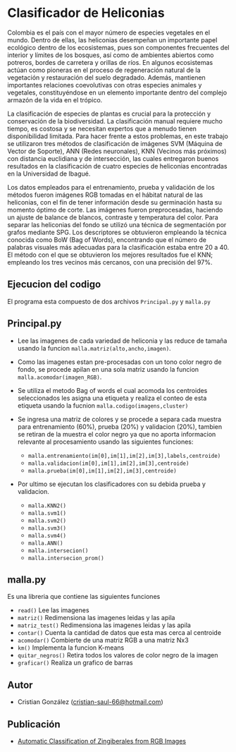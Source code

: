 # Clasificador de Heliconias

Colombia es el país con el mayor número de especies vegetales en el mundo. Dentro de ellas, las heliconias desempeñan un importante papel ecológico dentro de los ecosistemas, pues son componentes frecuentes del interior y límites de los bosques, así como de ambientes abiertos como potreros, bordes de carretera y orillas de ríos. En algunos ecosistemas actúan como pioneras en el proceso de regeneración natural de la vegetación y restauración del suelo degradado. Además, mantienen importantes relaciones coevolutivas con otras especies animales y vegetales, constituyéndose en un elemento importante dentro del complejo armazón de la vida en el trópico.

La clasificación de especies de plantas es crucial para la protección y conservación de la biodiversidad. La clasificación manual requiere mucho tiempo, es costosa y se necesitan expertos que a menudo tienen disponibilidad limitada. Para hacer frente a estos problemas, en este trabajo se utilizaron tres métodos de clasificación de imágenes SVM (Máquina de Vector de Soporte), ANN (Redes neuronales), KNN (Vecinos más próximos) con distancia euclidiana y de intersección, las cuales entregaron buenos resultados en la clasificación de cuatro especies de heliconias encontradas en la Universidad de Ibagué. 

Los datos empleados para el entrenamiento, prueba y validación de los métodos fueron imágenes RGB tomadas en el hábitat natural de las heliconias, con el fin de tener información desde su germinación hasta su momento óptimo de corte. Las imágenes fueron preprocesadas, haciendo un ajuste de balance de blancos, contraste y temperatura del color. Para separar las heliconias del fondo se utilizó una técnica de segmentación por grafos mediante SPG. Los descriptores se obtuvieron empleando la técnica conocida como BoW (Bag of Words), encontrando que el número de palabras visuales más adecuadas para la clasificación estaba entre 20 a 40. El método con el que se obtuvieron los mejores resultados fue el KNN; empleando los tres vecinos más cercanos, con una precisión del 97%.

## Ejecucion del codigo

El programa esta compuesto de dos archivos `Principal.py` y `malla.py`

## Principal.py

- Lee las imagenes de cada variedad de heliconia y las reduce de tamaña usando la funcion `malla.matriz(alto,ancho,imagen)`.
- Como las imagenes estan pre-procesadas con un tono color negro de fondo, se procede apilan en una sola matriz usando la funcion `malla.acomodar(imagen_RGB)`.
- Se utiliza el metodo Bag of words el cual acomoda los centroides seleccionados les asigna una etiqueta y realiza el conteo de esta etiqueta usando la fucnion `malla.codigo(imagens,cluster)`
- Se ingresa una matriz de colores y se procede a separa cada muestra para entrenamiento (60%), prueba (20%) y validacion (20%), tambien se retiran de la muestra el color negro ya que no aporta informacion relevante al procesamiento usando las siguientes funciones:
  - `malla.entrenamiento(im[0],im[1],im[2],im[3],labels,centroide)`
  - `malla.validacion(im[0],im[1],im[2],im[3],centroide)` 
  - `malla.prueba(im[0],im[1],im[2],im[3],centroide)`

- Por ultimo se ejecutan los clasificadores con su debida prueba y validacion.
  - `malla.KNN2()`
  - `malla.svm1()`
  - `malla.svm2()`
  - `malla.svm3()`
  - `malla.svm4()`
  - `malla.ANN()`
  - `malla.intersecion()`
  - `malla.intersecion_prom()`

## malla.py

Es una libreria que contiene las siguientes funciones

  - `read()` Lee las imagenes
  - `matriz()` Redimensiona las imagenes leidas y las apila
  - `matriz_test()` Redimensiona las imagenes leidas y las apila
  - `contar()` Cuenta la cantidad de datos que esta mas cerca al centroide
  - `acomodar()` Combierte de una matriz RGB a una matriz Nx3
  - `km()` Implementa la funcion K-means
  - `quitar_negros()` Retira todos los valores de color negro de la imagen
  - `graficar()` Realiza un grafico de barras

## Autor

- Cristian González (<cristian-saul-66@hotmail.com>)

## Publicación

- [Automatic Classification of Zingiberales from RGB Images](https://link.springer.com/chapter/10.1007/978-3-030-77004-4_19)
